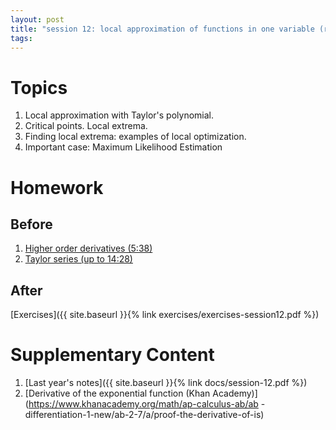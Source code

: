 ```yaml
---
layout: post
title: "session 12: local approximation of functions in one variable (remote)"
tags:
---
```


# Topics

1. Local approximation with Taylor's polynomial.
2. Critical points. Local extrema.
3. Finding local extrema: examples of local optimization.
4. Important case: Maximum Likelihood Estimation

# Homework

## Before

1. [Higher order derivatives (5:38)](https://www.youtube.com/watch?v=BLkz5LGWihw)
2. [Taylor series (up to 14:28)](https://www.youtube.com/watch?v=3d6DsjIBzJ4)

## After

[Exercises]({{ site.baseurl }}{% link exercises/exercises-session12.pdf %})

# Supplementary Content

1. [Last year's notes]({{ site.baseurl }}{% link docs/session-12.pdf %})
2. [Derivative of the exponential function (Khan Academy)](https://www.khanacademy.org/math/ap-calculus-ab/ab
-differentiation-1-new/ab-2-7/a/proof-the-derivative-of-is)

